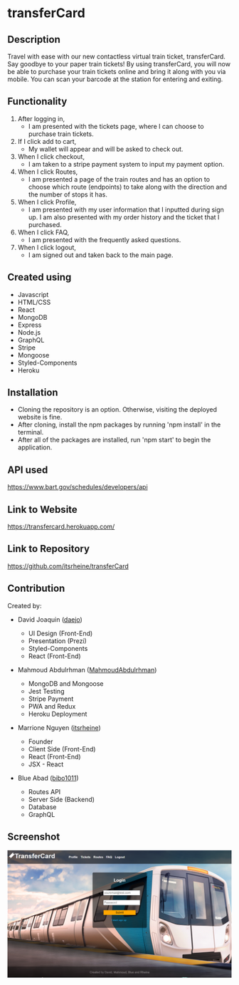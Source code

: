 # transferCard

## Description
Travel with ease with our new contactless virtual train ticket, transferCard.  Say goodbye to your paper train tickets! By using transferCard, you will now be able to purchase your train tickets online and bring it along with you via mobile. You can scan your barcode at the station for entering and exiting.

## Functionality 
1. After logging in,
    * I am presented with the tickets page, where I can choose to purchase train tickets.
2. If I click add to cart,
    * My wallet will appear and will be asked to check out.
3. When I click checkout,
    * I am taken to a stripe payment system to input my payment option.
4. When I click Routes,
    * I am presented a page of the train routes and has an option to choose which route (endpoints) to take along with the direction and the number of stops it has.
5. When I click Profile,
    * I am presented with my user information that I inputted during sign up.  I am also presented with my order history and the ticket that I purchased.
6. When I click FAQ,
    * I am presented with the frequently asked questions.
7. When I click logout,
    * I am signed out and taken back to the main page.

## Created using

- Javascript
- HTML/CSS
- React
- MongoDB
- Express
- Node.js
- GraphQL
- Stripe
- Mongoose
- Styled-Components
- Heroku

## Installation
- Cloning the repository is an option. Otherwise, visiting the deployed website is fine.
- After cloning, install the npm packages by running 'npm install' in the terminal. 
- After all of the packages are installed, run 'npm start' to begin the application.

## API used

<https://www.bart.gov/schedules/developers/api>

## Link to Website

<https://transfercard.herokuapp.com/>

## Link to Repository

<https://github.com/itsrheine/transferCard>

## Contribution

Created by: 
- David Joaquin ([daejo](https://github.com/daejo)) 
    * UI Design (Front-End)
    * Presentation (Prezi)
    * Styled-Components 
    * React (Front-End)

- Mahmoud Abdulrhman ([MahmoudAbdulrhman](https://github.com/MahmoudAbdulrhman)) 
    * MongoDB and Mongoose
    * Jest Testing
    * Stripe Payment
    * PWA and Redux
    * Heroku Deployment

- Marrione Nguyen ([itsrheine](https://github.com/itsrheine)) 
    * Founder
    * Client Side (Front-End)
    * React (Front-End)
    * JSX - React

- Blue Abad ([bibo1011](https://github.com/bibo1011)) 
    * Routes API
    * Server Side (Backend)
    * Database
    * GraphQL


## Screenshot
![Screenshot](client/src/assets/screenshot.PNG)

